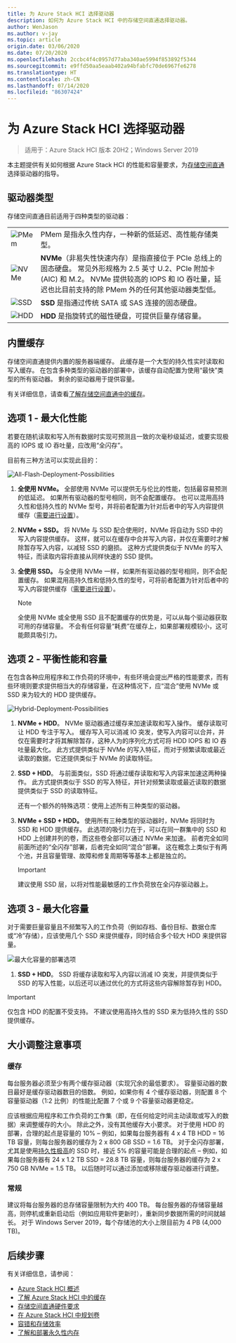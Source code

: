 ```yaml
---
title: 为 Azure Stack HCI 选择驱动器
description: 如何为 Azure Stack HCI 中的存储空间直通选择驱动器。
author: WenJason
ms.author: v-jay
ms.topic: article
origin.date: 03/06/2020
ms.date: 07/20/2020
ms.openlocfilehash: 2ccbc4f4c0957d77aba340ae5994f853892f5344
ms.sourcegitcommit: e9ffd50aa5eaab402a94bfabfc70de6967fe6278
ms.translationtype: HT
ms.contentlocale: zh-CN
ms.lasthandoff: 07/14/2020
ms.locfileid: "86307424"
---
```

# <a name="choosing-drives-for-azure-stack-hci"></a>为 Azure Stack HCI 选择驱动器

>适用于：Azure Stack HCI 版本 20H2；Windows Server 2019

本主题提供有关如何根据 Azure Stack HCI 的性能和容量要求，为[存储空间直通](https://docs.microsoft.com/windows-server/storage/storage-spaces/storage-spaces-direct-overview)选择驱动器的指导。

## <a name="drive-types"></a>驱动器类型

存储空间直通目前适用于四种类型的驱动器：

|||
|----------------------|--------------------------|
|![PMem](media/choose-drives/pmem-100px.png)|PMem 是指永久性内存，一种新的低延迟、高性能存储类型。|
|![NVMe](media/choose-drives/NVMe-100-px.png)|**NVMe**（非易失性快速内存）是指直接位于 PCIe 总线上的固态硬盘。 常见外形规格为 2.5 英寸 U.2、PCIe 附加卡 (AIC) 和 M.2。 NVMe 提供较高的 IOPS 和 IO 吞吐量，延迟也比目前支持的除 PMem 外的任何其他驱动器类型低。|
|![SSD](media/choose-drives/SSD-100-px.png)|**SSD** 是指通过传统 SATA 或 SAS 连接的固态硬盘。|
|![HDD](media/choose-drives/HDD-100-px.png)|**HDD** 是指旋转式的磁性硬盘，可提供巨量存储容量。|

## <a name="built-in-cache"></a>内置缓存

存储空间直通提供内置的服务器端缓存。 此缓存是一个大型的持久性实时读取和写入缓存。 在包含多种类型的驱动器的部署中，该缓存自动配置为使用“最快”类型的所有驱动器。 剩余的驱动器用于提供容量。

有关详细信息，请查看[了解存储空间直通中的缓存](https://docs.microsoft.com/windows-server/storage/storage-spaces/understand-the-cache)。

## <a name="option-1--maximizing-performance"></a>选项 1 - 最大化性能

若要在随机读取和写入所有数据时实现可预测且一致的次毫秒级延迟，或要实现极高的 IOPS 或 IO 吞吐量，应改用“全闪存”。

目前有三种方法可以实现此目的：

![All-Flash-Deployment-Possibilities](media/choose-drives/All-Flash-Deployment-Possibilities.png)

1. **全使用 NVMe。** 全部使用 NVMe 可以提供无与伦比的性能，包括最容易预测的低延迟。 如果所有驱动器的型号相同，则不会配置缓存。 也可以混用高持久性和低持久性的 NVMe 型号，并将前者配置为针对后者中的写入内容提供缓存（[需要进行设置](https://docs.microsoft.com/windows-server/storage/storage-spaces/understand-the-cache#manual-configuration)）。

2. **NVMe + SSD。** 将 NVMe 与 SSD 配合使用时，NVMe 将自动为 SSD 中的写入内容提供缓存。 这样，就可以在缓存中合并写入内容，并仅在需要时才解除暂存写入内容，以减轻 SSD 的磨损。 这种方式提供类似于 NVMe 的写入特征，而读取内容将直接从同样快速的 SSD 提供。

3. **全使用 SSD。** 与全使用 NVMe 一样，如果所有驱动器的型号相同，则不会配置缓存。 如果混用高持久性和低持久性的型号，可将前者配置为针对后者中的写入内容提供缓存（[需要进行设置](https://docs.microsoft.com/windows-server/storage/storage-spaces/understand-the-cache#manual-configuration)）。

   >[!NOTE]
   > 全使用 NVMe 或全使用 SSD 且不配置缓存的优势是，可以从每个驱动器获取可用的存储容量。 不会有任何容量“耗费”在缓存上，如果部署规模较小，这可能颇具吸引力。

## <a name="option-2--balancing-performance-and-capacity"></a>选项 2 - 平衡性能和容量

在包含各种应用程序和工作负荷的环境中，有些环境会提出严格的性能要求，而有些环境则要求提供相当大的存储容量，在这种情况下，应“混合”使用 NVMe 或 SSD 来为较大的 HDD 提供缓存。

![Hybrid-Deployment-Possibilities](media/choose-drives/Hybrid-Deployment-Possibilities.png)

1. **NVMe + HDD**。 NVMe 驱动器通过缓存来加速读取和写入操作。 缓存读取可让 HDD 专注于写入。 缓存写入可以消减 IO 突发，使写入内容可以合并，并仅在需要时才将其解除暂存，这种人为的序列化方式可将 HDD IOPS 和 IO 吞吐量最大化。 此方式提供类似于 NVMe 的写入特征，而对于频繁读取或最近读取的数据，它还提供类似于 NVMe 的读取特征。

2. **SSD + HDD**。 与前面类似，SSD 将通过缓存读取和写入内容来加速这两种操作。 此方式提供类似于 SSD 的写入特征，并针对频繁读取或最近读取的数据提供类似于 SSD 的读取特征。

    还有一个额外的特殊选项：使用上述所有三种类型的驱动器。

3. **NVMe + SSD + HDD。** 使用所有三种类型的驱动器时，NVMe 将同时为 SSD 和 HDD 提供缓存。 此选项的吸引力在于，可以在同一群集中的 SSD 和 HDD 上创建并列的卷，而这些卷全部可以通过 NVMe 来加速。 前者完全如同前面所述的“全闪存”部署，后者完全如同“混合”部署。 这在概念上类似于有两个池，并且容量管理、故障和修复周期等等基本上都是独立的。

   >[!IMPORTANT]
   > 建议使用 SSD 层，以将对性能最敏感的工作负荷放在全闪存驱动器上。

## <a name="option-3--maximizing-capacity"></a>选项 3 - 最大化容量

对于需要巨量容量且不频繁写入的工作负荷（例如存档、备份目标、数据仓库或“冷”存储），应该使用几个 SSD 来提供缓存，同时结合多个较大 HDD 来提供容量。

![最大化容量的部署选项](media/choose-drives/maximizing-capacity.png)

1. **SSD + HDD**。 SSD 将缓存读取和写入内容以消减 IO 突发，并提供类似于 SSD 的写入性能，以后还可以通过优化的方式将这些内容解除暂存到 HDD。

>[!IMPORTANT]
>仅包含 HDD 的配置不受支持。 不建议使用高持久性的 SSD 来为低持久性的 SSD 提供缓存。

## <a name="sizing-considerations"></a>大小调整注意事项

### <a name="cache"></a>缓存

每台服务器必须至少有两个缓存驱动器（实现冗余的最低要求）。 容量驱动器的数目最好是缓存驱动器数目的倍数。 例如，如果你有 4 个缓存驱动器，则配置 8 个容量驱动器（1:2 比例）的性能比配置 7 个或 9 个容量驱动器更稳定。

应该根据应用程序和工作负荷的工作集（即，在任何给定时间主动读取或写入的数据）来调整缓存的大小。 除此之外，没有其他缓存大小要求。 对于使用 HDD 的部署，合理的起点是容量的 10% – 例如，如果每台服务器有 4 x 4 TB HDD = 16 TB 容量，则每台服务器的缓存为 2 x 800 GB SSD = 1.6 TB。 对于全闪存部署，尤其是使用[持久性极高](https://blogs.technet.microsoft.com/filecab/2017/08/11/understanding-dwpd-tbw/)的 SSD 时，接近 5% 的容量可能是合理的起点 – 例如，如果每台服务器有 24 x 1.2 TB SSD = 28.8 TB 容量，则每台服务器的缓存为 2 x 750 GB NVMe = 1.5 TB。 以后随时可以通过添加或移除缓存驱动器进行调整。

### <a name="general"></a>常规

建议将每台服务器的总存储容量限制为大约 400 TB。 每台服务器的存储容量越高，则停机或重新启动后（例如应用软件更新时），重新同步数据所需的时间就越长。 对于 Windows Server 2019，每个存储池的大小上限目前为 4 PB (4,000 TB)。

## <a name="next-steps"></a>后续步骤

有关详细信息，请参阅：

- [Azure Stack HCI 概述](../overview.md)
- [了解 Azure Stack HCI 中的缓存](cache.md)
- [存储空间直通硬件要求](https://docs.microsoft.com/windows-server/storage/storage-spaces/storage-spaces-direct-hardware-requirements)
- [在 Azure Stack HCI 中规划卷](plan-volumes.md)
- [容错和存储效率](fault-tolerance.md)
- [了解和部署永久性内存](https://docs.microsoft.com/windows-server/storage/storage-spaces/deploy-pmem)